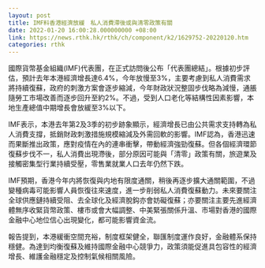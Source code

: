 ```yaml
---
layout: post
title: IMF料香港經濟放緩　私人消費滯後或與清零政策有關
date: 2022-01-20 16:00:28.000000000 +08:00
link: https://news.rthk.hk/rthk/ch/component/k2/1629752-20220120.htm
categories: rthk
---
```


國際貨幣基金組織(IMF)代表團，在正式訪問後公布「代表團總結」。根據初步評估，預計去年本港經濟增長達6.4%，今年放慢至3%，主要考慮到私人消費需求將持續復蘇，政府的刺激方案會逐步縮減，今年財政狀況整固步伐略為減慢，通脹隨勞工市場改善而逐步回升至約2%。不過，受到人口老化等結構性因素影響，本地生產總值中期增長會放緩至3%以下。

IMF表示，本港去年第2及3季的初步跡象顯示，經濟增長已由公共需求支持轉為私人消費支撐，抵銷財政刺激措施規模縮減及外需回軟的影響。IMF認為，香港迅速而果斷推出政策，應對疫情在內的連串衝擊，帶動經濟強勁復蘇。但各個經濟環節復蘇步伐不一，私人消費出現滯後，部分原因可能與「清零」政策有關，旅遊業及接觸密集型行業持續受壓，零售業就業人口去年仍然下跌。

IMF預期，香港今年内將恢復與内地有限度通關，稍後再逐步擴大通關範圍，不過變種病毒可能影響人員恢復往來速度，進一步削弱私人消費復蘇動力。未來要關注全球供應鏈持續受阻、去全球化及經濟脫鈎亦會妨礙復蘇；亦要關注主要先進經濟體無序收緊貨幣政策、樓市或會大幅調整、中美緊張關係升溫、市場對香港的國際金融中心地位信心出現變化，都可能影響資金流。

報告提到，本港緩衝空間充裕，制度框架健全，聯匯制度運作良好，金融體系保持穩健。為達到均衡復蘇及維持國際金融中心競爭力，政策須能促進具包容性的經濟增長、維護金融穩定及控制氣候相關風險。
